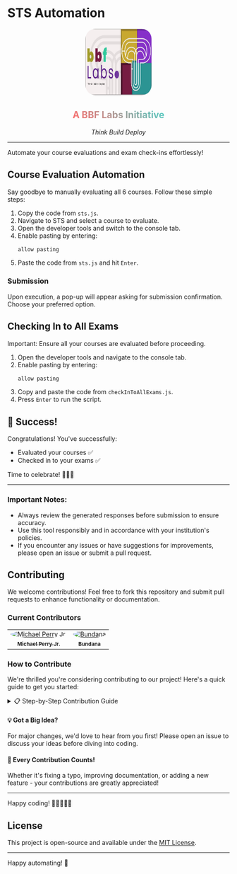 # STS Automation
<div align="center">
  <img src="/assets/bbf.jpg" alt="BBF Labs Logo" width="150" height="150" style="border-radius:15%;">
  <h2>
    <span style="background: linear-gradient(45deg, #FF6B6B, #4ECDC4); -webkit-background-clip: text; -webkit-text-fill-color: transparent;">
      A BBF Labs Initiative
    </span>
  </h2>
  <p><em>Think Build Deploy</em></p>
</div>

---

Automate your course evaluations and exam check-ins effortlessly!

## Course Evaluation Automation

Say goodbye to manually evaluating all 6 courses. Follow these simple steps:

1. Copy the code from `sts.js`.
2. Navigate to STS and select a course to evaluate.
3. Open the developer tools and switch to the console tab.
4. Enable pasting by entering:
   ```cpp
   allow pasting
   ```
5. Paste the code from `sts.js` and hit `Enter`.

### Submission
Upon execution, a pop-up will appear asking for submission confirmation. Choose your preferred option.

## Checking In to All Exams

Important: Ensure all your courses are evaluated before proceeding.

1. Open the developer tools and navigate to the console tab.
2. Enable pasting by entering:
    ```cpp
   allow pasting
   ```
3. Copy and paste the code from `checkInToAllExams.js`.
4. Press `Enter` to run the script.

## 🎉 Success!

Congratulations! You've successfully:
- Evaluated your courses ✅
- Checked in to your exams ✅

Time to celebrate! 🥳💃🤘

---

### Important Notes:
- Always review the generated responses before submission to ensure accuracy.
- Use this tool responsibly and in accordance with your institution's policies.
- If you encounter any issues or have suggestions for improvements, please open an issue or submit a pull request.

## Contributing

We welcome contributions! Feel free to fork this repository and submit pull requests to enhance functionality or documentation.

### Current Contributors

<table>
  <tr>
    <td align="center">
      <a href="https://github.com/michaelperryjnr">
        <img src="https://github.com/michaelperryjnr.png" width="100px;" alt="Michael Perry Jr." style="border-radius:50%;"><br />
        <sub><b>Michael Perry Jr.</b></sub>
      </a>
    </td>
    <td align="center">
      <a href="https://github.com/bundana">
        <img src="https://github.com/bundana.png" width="100px;" alt="Bundana" style="border-radius:50%;"><br />
        <sub><b>Bundana</b></sub>
      </a>
    </td>
  </tr>
</table>

### How to Contribute

We're thrilled you're considering contributing to our project! Here's a quick guide to get you started:

<details>
<summary>📋 Step-by-Step Contribution Guide</summary>

1. 🍴 Fork the repository
2. 🌿 Create a new branch `git checkout -b feature/YourAmazingFeature`
3. 🛠️ Make your awesome changes
4. 💾 Commit your changes `git commit -m '✨ Add some AmazingFeature'`
5. 🚀 Push to your branch `git push origin feature/YourAmazingFeature`
6. 🔄 Open a Pull Request
</details>

#### 💡 Got a Big Idea?

For major changes, we'd love to hear from you first! Please open an issue to discuss your ideas before diving into coding.

#### 🌟 Every Contribution Counts!

Whether it's fixing a typo, improving documentation, or adding a new feature - your contributions are greatly appreciated!

---

Happy coding! 🎉👩‍💻👨‍💻

## License

This project is open-source and available under the [MIT License](LICENSE).

---

Happy automating! 🚀